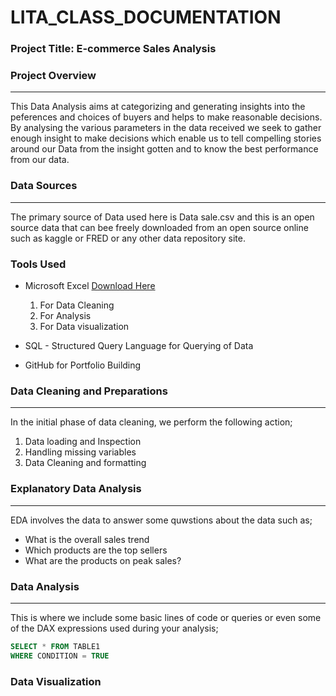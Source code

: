 # LITA_CLASS_DOCUMENTATION

### Project Title: E-commerce Sales Analysis

### Project Overview 
---
This Data Analysis aims at categorizing and generating insights into the peferences and choices of buyers and helps to make reasonable decisions. By analysing the various parameters in the data received we seek to gather enough insight to make decisions which enable us to tell compelling stories around our Data from the insight gotten and to know the best performance from our data.

### Data Sources
---
The primary source of Data used here is Data sale.csv and this is an open source data that can bee freely downloaded from an open source online such as kaggle or FRED or any other data repository site.

### Tools Used
- Microsoft Excel  [Download Here](https://www.microsoft.com)
  1. For Data  Cleaning
  2. For Analysis
  3. For Data visualization
    
- SQL - Structured Query Language for Querying of Data
-  GitHub for Portfolio Building

### Data Cleaning and Preparations
---
In the initial phase of data cleaning, we perform the following action;
1. Data loading and Inspection
2. Handling missing variables
3. Data Cleaning and formatting
   
### Explanatory Data Analysis
---
EDA involves the data to answer some quwstions about the data such as;
- What is the overall sales trend
- Which products are the top sellers
- What are the products on peak sales?

### Data Analysis
---
This is where we include some basic lines of code or queries or even some of the DAX expressions used during your analysis;

```SQL
SELECT * FROM TABLE1
WHERE CONDITION = TRUE
```
### Data Visualization
